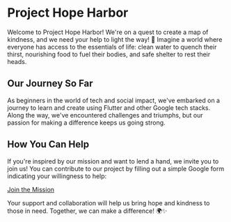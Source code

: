 # Project Hope Harbor

Welcome to Project Hope Harbor! We're on a quest to create a map of kindness, and we need your help to light the way! 🌟 Imagine a world where everyone has access to the essentials of life: clean water to quench their thirst, nourishing food to fuel their bodies, and safe shelter to rest their heads.

## Our Journey So Far

As beginners in the world of tech and social impact, we've embarked on a journey to learn and create using Flutter and other Google tech stacks. Along the way, we've encountered challenges and triumphs, but our passion for making a difference keeps us going strong.

## How You Can Help

If you're inspired by our mission and want to lend a hand, we invite you to join us! You can contribute to our project by filling out a simple Google form indicating your willingness to help:

[Join the Mission](https://forms.gle/dDyuXUagjQuG1SdX8)

Your support and collaboration will help us bring hope and kindness to those in need. Together, we can make a difference! 🌍✨
